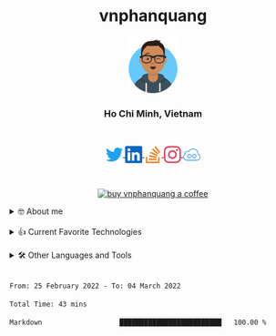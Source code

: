 <h1 align="center">vnphanquang</h1>

<p align="center">
  <a href="https://github.com/vnphanquang">
    <img src="./icons/avataaars.svg" alt="vnphanquang" height="100"/>
  </a>
</p>

<h3 align="center">Ho Chi Minh, Vietnam</h3>

<br />

<!-- icon: https://simpleicons.org/?q=angular -->

<p align="center">
  <a href="https://twitter.com/vnphanquang" target="blank">
    <img
      align="center"
      src="./icons/socials/twitter.svg" alt="vnphanquang"
      height="30"
    />
  </a>
  <a href="https://linkedin.com/in/vnphanquang" target="blank">
    <img
      align="center"
      src="./icons/socials/linkedin.svg"
      alt="vnphanquang"
      height="30"
    />
  </a>
  <a href="https://stackoverflow.com/users/9943094" target="blank">
    <img
      align="center"
      src="./icons/socials/stackoverflow.svg"
      alt="stackoverflow vnphanquang"
      height="30"
    />
  </a>
  <a href="https://instagram.com/vnphanquang" target="blank">
    <img
      align="center"
      src="./icons/socials/instagram.svg"
      alt="vnphanquang instagram"
      height="30"
    />
  </a>
  <a href="https://jsfiddle.net/user/vnphanquang" target="blank">
    <img
      align="center"
      src="./icons/socials/jsfiddle.svg"
      alt="vnphanquang jsfiddle"
      height="30"
    />
  </a>
</p>

<br />

<p align="center">
  <a href="https://www.buymeacoffee.com/vnphanquang">
    <img
      src="https://cdn.buymeacoffee.com/buttons/v2/default-yellow.png"
      height="50"
      width="210"
      alt="buy vnphanquang a coffee"
    />
  </a>
</p>

<details>
  <summary>🤓 About me</summary>

  <br />

  My name is Quang Phan. I am a learner and a developer. This is where I dedicate my energy to the open source community.

  You are probably bored already so get back to whatever you are doing and see you out there on the field.

  In case you want to reach me, find me at `vnphanquang` on most social platforms.

  Cheers!
</details>

<br />

<details>
  <summary>👍 Current Favorite Technologies</summary>
  <br />
  <p align="left">
    <a href="https://svelte.dev" target="_blank" rel="noreferrer">
      <img
        src="./icons/tech/svelte.svg"
        alt="svelte"
        height="40"
      />
    </a>
    <a href="https://tailwindcss.com/" target="_blank" rel="noreferrer">
      <img
        src="./icons/tech/tailwind.svg"
        alt="tailwind"
        height="40"
      />
    </a>
    <a href="https://www.typescriptlang.org/" target="_blank" rel="noreferrer">
      <img
        src="./icons/tech/typescript.svg"
        alt="typescript"
        height="40"
      />
    </a>
    <a href="https://www.postgresql.org" target="_blank" rel="noreferrer">
      <img
        src="./icons/tech/postgres.svg"
        alt="postgresql"
        height="40"
      />
    </a>
    <a href="https://graphql.org" target="_blank" rel="noreferrer">
      <img
        src="./icons/tech/graphql.svg"
        alt="graphql"
        height="40"
      />
    </a>
    <a href="https://www.rust-lang.org" target="_blank" rel="noreferrer">
      <img
        src="./icons/tech/rust.svg"
        alt="rust"
        height="40"
      />
    </a>
    <a href="https://xstate.js.org/" target="_blank" rel="noreferrer">
      <img
        src="./icons/tech/xstate.svg"
        alt="xstate"
        height="40"
      />
    </a>
    <a href="https://pnpm.io/" target="_blank" rel="noreferrer">
      <img
        src="./icons/tech/pnpm.svg"
        alt="pnpm"
        height="40"
      />
    </a>
  </p>
</details>

<br />

<details>
  <summary>🛠️ Other Languages and Tools</summary>
  <br />
  <p align="left">
    <a href="https://angular.io" target="_blank" rel="noreferrer">
      <img
        src="./icons/tech/angular.svg"
        alt="angular"
        height="40"
      />
    </a>
    <a
      href="https://www.gnu.org/software/bash/"
      target="_blank"
      rel="noreferrer"
    >
      <img
        src="./icons/tech/bash.svg"
        alt="bash"
        height="40"
      />
    </a>
    <a href="https://www.w3schools.com/css/" target="_blank" rel="noreferrer">
      <img
        src="./icons/tech/css3.svg"
        alt="css3"
        height="40"
      />
    </a>
    <a href="https://www.docker.com/" target="_blank" rel="noreferrer">
      <img
        src="./icons/tech/docker.svg"
        alt="docker"
        height="40"
      />
    </a>
    <a href="https://www.electronjs.org" target="_blank" rel="noreferrer">
      <img
        src="./icons/tech/electron.svg"
        alt="electron"
        height="40"
      />
    </a>
    <a href="https://git-scm.com/" target="_blank" rel="noreferrer">
      <img
        src="./icons/tech/git.svg"
        alt="git"
        height="40"
      />
    </a>
    <a href="https://www.w3.org/html/" target="_blank" rel="noreferrer">
      <img
        src="./icons/tech/html5.svg"
        alt="html5"
        height="40"
      />
    </a>
    <a href="https://www.mongodb.com/" target="_blank" rel="noreferrer">
      <img
        src="./icons/tech/mongodb.svg"
        alt="mongodb"
        height="40"
      />
    </a>
    <a href="https://nestjs.com/" target="_blank" rel="noreferrer">
      <img
        src="./icons/tech/nestjs.svg"
        alt="nestjs"
        height="40"
      />
    </a>
    <a href="https://www.python.org" target="_blank" rel="noreferrer">
      <img
        src="./icons/tech/python.svg"
        alt="python"
        height="40"
      />
    </a>
    <a href="https://reactjs.org/" target="_blank" rel="noreferrer">
      <img
        src="./icons/tech/react.svg"
        alt="react"
        height="40"
      />
    </a>
    <a href="https://www.graphile.org/postgraphile/" target="_blank" rel="noreferrer">
      <img
        src="./icons/tech/postgraphile.svg"
        alt="postgraphile"
        height="40"
      />
    </a>
    <a href="https://rollupjs.org/" target="_blank" rel="noreferrer">
      <img
        src="./icons/tech/rollup.svg"
        alt="rollup"
        height="40"
      />
    <a href="https://kubernetes.io/" target="_blank" rel="noreferrer">
      <img
        src="./icons/tech/kubernetes.svg"
        alt="kubernetes"
        height="40"
      />
    </a>
  </p>
</details>

<br />

<!--START_SECTION:waka-->

```text
From: 25 February 2022 - To: 04 March 2022

Total Time: 43 mins

Markdown                   █████████████████████████   100.00 %
```

<!--END_SECTION:waka-->
